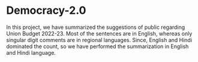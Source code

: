 # Democracy-2.0
In this project, we have summarized the suggestions of public regarding Union Budget 2022-23. Most of the sentences are in English, whereas only singular digit comments are in regional languages. Since, English and Hindi dominated the count, so we have performed the summarization in English and Hindi language.
